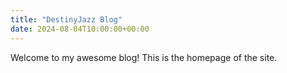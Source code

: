 ```yaml
---
title: "DestinyJazz Blog"
date: 2024-08-04T10:00:00+00:00
---
```


Welcome to my awesome blog! This is the homepage of the site.
